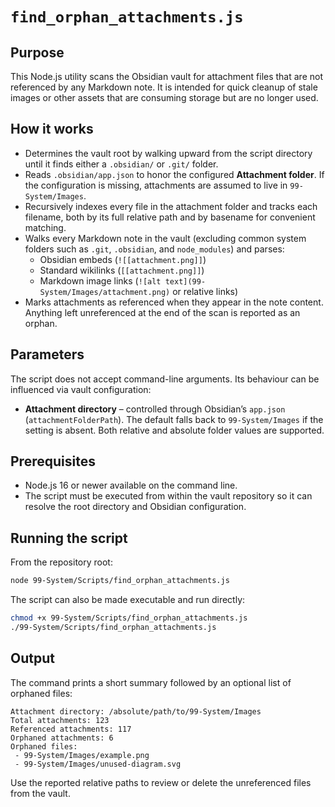 # `find_orphan_attachments.js`

## Purpose
This Node.js utility scans the Obsidian vault for attachment files that are not referenced by any Markdown note. It is intended for quick cleanup of stale images or other assets that are consuming storage but are no longer used.

## How it works
- Determines the vault root by walking upward from the script directory until it finds either a `.obsidian/` or `.git/` folder.
- Reads `.obsidian/app.json` to honor the configured **Attachment folder**. If the configuration is missing, attachments are assumed to live in `99-System/Images`.
- Recursively indexes every file in the attachment folder and tracks each filename, both by its full relative path and by basename for convenient matching.
- Walks every Markdown note in the vault (excluding common system folders such as `.git`, `.obsidian`, and `node_modules`) and parses:
  - Obsidian embeds (`![[attachment.png]]`)
  - Standard wikilinks (`[[attachment.png]]`)
  - Markdown image links (`![alt text](99-System/Images/attachment.png)` or relative links)
- Marks attachments as referenced when they appear in the note content. Anything left unreferenced at the end of the scan is reported as an orphan.

## Parameters
The script does not accept command-line arguments. Its behaviour can be influenced via vault configuration:
- **Attachment directory** – controlled through Obsidian’s `app.json` (`attachmentFolderPath`). The default falls back to `99-System/Images` if the setting is absent. Both relative and absolute folder values are supported.

## Prerequisites
- Node.js 16 or newer available on the command line.
- The script must be executed from within the vault repository so it can resolve the root directory and Obsidian configuration.

## Running the script
From the repository root:

```bash
node 99-System/Scripts/find_orphan_attachments.js
```

The script can also be made executable and run directly:

```bash
chmod +x 99-System/Scripts/find_orphan_attachments.js
./99-System/Scripts/find_orphan_attachments.js
```

## Output
The command prints a short summary followed by an optional list of orphaned files:

```
Attachment directory: /absolute/path/to/99-System/Images
Total attachments: 123
Referenced attachments: 117
Orphaned attachments: 6
Orphaned files:
 - 99-System/Images/example.png
 - 99-System/Images/unused-diagram.svg
```

Use the reported relative paths to review or delete the unreferenced files from the vault.
